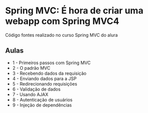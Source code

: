 # Spring MVC: É hora de criar uma webapp com Spring MVC4
Código fontes realizado no curso Spring MVC do alura

## Aulas 

* 1 - Primeiros passos com Spring MVC
* 2 - O padrão MVC
* 3 - Recebendo dados da requisição
* 4 - Enviando dados para a JSP
* 5 - Redirecionando requisições
* 6 - Validação de dados
* 7 - Usando AJAX
* 8 - Autenticação de usuários
* 9 - Injeção de dependências

